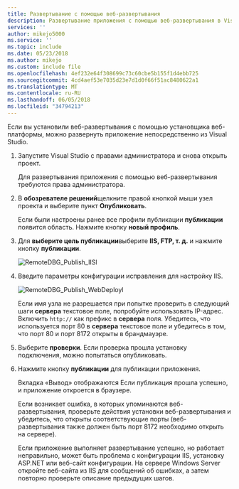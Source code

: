 ```yaml
---
title: Развертывание с помощью веб-развертывания
description: Развертывание приложения с помощью веб-развертывания в Visual Studio
services: ''
author: mikejo5000
ms.service: ''
ms.topic: include
ms.date: 05/23/2018
ms.author: mikejo
ms.custom: include file
ms.openlocfilehash: 4ef232e64f308699c73c60cbe5b155f1d4ebb725
ms.sourcegitcommit: 4cd4aef53e7035d23e7d1d0f66f51ac8480622a1
ms.translationtype: MT
ms.contentlocale: ru-RU
ms.lasthandoff: 06/05/2018
ms.locfileid: "34794213"
---
```

Если вы установили веб-развертывания с помощью установщика веб-платформы, можно развернуть приложение непосредственно из Visual Studio.

1. Запустите Visual Studio с правами администратора и снова открыть проект.

    Для развертывания приложения с помощью веб-развертывания требуются права администратора.

1. В **обозревателе решений**щелкните правой кнопкой мыши узел проекта и выберите пункт **Опубликовать**.

    Если были настроены ранее все профили публикации **публикации** появится область. Нажмите кнопку **новый профиль**.

1. Для **выберите цель публикации**выберите **IIS, FTP, т. д.** и нажмите кнопку **публикации**.

    ![RemoteDBG_Publish_IISl](../../debugger/media/remotedbg_iis_profile.png "RemoteDBG_Publish_IIS")

1. Введите параметры конфигурации исправления для настройку IIS.

    ![RemoteDBG_Publish_WebDeployl](../../debugger/media/remotedbg_iis_webdeploy_config.png "RemoteDBG_Publish_WebDeploy")

    Если имя узла не разрешается при попытке проверить в следующий шаги **сервера** текстовое поле, попробуйте использовать IP-адрес. Включить `http://` как префикс в **сервера** поля.  Убедитесь, что используется порт 80 в **сервера** текстовое поле и убедитесь в том, что порт 80 и порт 8172 открыты в брандмауэре.

1. Выберите **проверки**. Если проверка прошла установку подключения, можно попытаться опубликовать.

1. Нажмите кнопку **публикации** для публикации приложения.

    Вкладка «Вывод» отображаются Если публикация прошла успешно, и приложение откроется в браузере.

    Если возникает ошибка, в которых упоминаются веб-развертывания, проверьте действия установки веб-развертывания и убедитесь, что открыты соответствующие порты (веб-развертывания также должен быть порт 8172 необходимо открыть на сервере).

    Если приложение выполняет развертывание успешно, но работает неправильно, может быть проблема с конфигурации IIS, установку ASP.NET или веб-сайт конфигурации. На сервере Windows Server откройте веб-сайта из IIS для сообщений об ошибках, а затем повторно проверьте описание предыдущих шагов.
